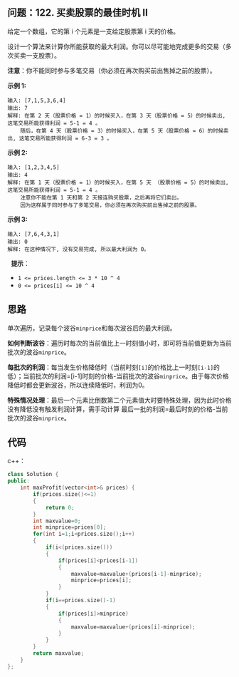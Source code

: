 ## 问题：122. 买卖股票的最佳时机 II

给定一个数组，它的第 i 个元素是一支给定股票第 i 天的价格。

设计一个算法来计算你所能获取的最大利润。你可以尽可能地完成更多的交易（多次买卖一支股票）。

**注意**：你不能同时参与多笔交易（你必须在再次购买前出售掉之前的股票）。

**示例 1:**

    输入: [7,1,5,3,6,4]
    输出: 7
    解释: 在第 2 天（股票价格 = 1）的时候买入，在第 3 天（股票价格 = 5）的时候卖出, 这笔交易所能获得利润 = 5-1 = 4 。
        随后，在第 4 天（股票价格 = 3）的时候买入，在第 5 天（股票价格 = 6）的时候卖出, 这笔交易所能获得利润 = 6-3 = 3 。

**示例 2:**

    输入: [1,2,3,4,5]
    输出: 4
    解释: 在第 1 天（股票价格 = 1）的时候买入，在第 5 天 （股票价格 = 5）的时候卖出, 这笔交易所能获得利润 = 5-1 = 4 。
        注意你不能在第 1 天和第 2 天接连购买股票，之后再将它们卖出。
        因为这样属于同时参与了多笔交易，你必须在再次购买前出售掉之前的股票。

**示例 3:**

    输入: [7,6,4,3,1]
    输出: 0
    解释: 在这种情况下, 没有交易完成, 所以最大利润为 0。
 
**提示**：

- `1 <= prices.length <= 3 * 10 ^ 4`
- `0 <= prices[i] <= 10 ^ 4`

## 思路

单次遍历，记录每个波谷`minprice`和每次波谷后的最大利润。

**如何判断波谷**：遍历时每次的当前值比上一时刻值小时，即可将当前值更新为当前批次的波谷`minprice`。

**每批次的利润**：每当发生价格降低时（当前时刻`[i]`的价格比上一时刻`[i-1]`的低）；当前批次的利润=[i-1]时刻的价格-当前批次的波谷`minprice`。由于每次价格降低时都会更新波谷，所以连续降低时，利润为0。

**特殊情况处理**：最后一个元素比倒数第二个元素值大时要特殊处理，因为此时价格没有降低没有触发利润计算，需手动计算 最后一批的利润=最后时刻的价格-当前批次的波谷`minprice`。

## 代码

c++：

```c++
class Solution {
public:
    int maxProfit(vector<int>& prices) {
        if(prices.size()<=1)
        {
            return 0;
        }
        int maxvalue=0;
        int minprice=prices[0];
        for(int i=1;i<prices.size();i++)
        {
            if(i<(prices.size()))
            {
                if(prices[i]<prices[i-1])
                {
                    maxvalue=maxvalue+(prices[i-1]-minprice);
                    minprice=prices[i];
                }
            }
            if(i==prices.size()-1)
            {
                if(prices[i]>minprice)
                {
                    maxvalue=maxvalue+(prices[i]-minprice);
                }
            }
        }
        return maxvalue;
    }
};
```